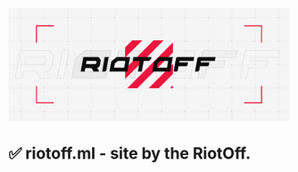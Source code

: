[![Header](https://github.com/RiotOff/riotoff.ml/blob/main/RIOTOFFPre.gif)](https://github.com/RiotOff/riotoff.ml)

# ✅ riotoff.ml - site by the RiotOff.

